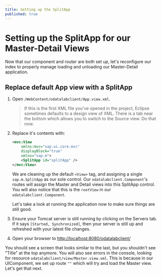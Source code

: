 ```yaml
---
title: Setting up the SplitApp
published: true
---
```


# Setting up the SplitApp for our Master-Detail Views

Now that our component and router are both set up, let's reconfigure our index to properly manage loading and unloading our Master-Detail application.

## Replace default App view with a SplitApp

1. Open `/WebContent/odatalabclient/App.view.xml`.

    > If this is the first XML file you've opened in the project, Eclipse sometimes defaults to a design view of XML. There is a tab near the bottom which allows you to switch to the Source view. Do that now.

1. Replace it's contents with:

    ```xml
    <mvc:View
        xmlns:mvc="sap.ui.core.mvc"
        displayBlock="true"
        xmlns="sap.m">
        <SplitApp id="splitApp" />
    </mvc:View>
    ```

    We are cleaning up the default `<View>` tag, and assigning a single `sap.m.SplitApp` as our sole control. Our `odatalabclient.Component`'s routes will assign the Master and Detail views into this SplitApp control. You will also notice that this is the `rootView` in our `odatalabclient.Component`.

    Let's take a look at running the application now to make sure things are still good.

1. Ensure your Tomcat server is still running by clicking on the Servers tab. If it says `[Started, Synchronized]`, then your server is still up and refreshed with your latest file changes.
1. Open your browser to [http://localhost:8080/odatalabclient/](http://localhost:8080/odatalabclient/)

You should see a screen that looks similar to the last, but you shouldn't see "Title" at the top anymore. You will also see errors in the console, looking for resource `odatalabclient/view/Master.view.xml`. This is because in our UIComponent, we set up route `""` which will try and load the Master view. Let's get that next.
